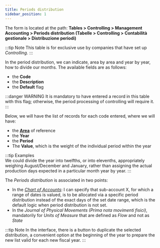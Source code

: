 ```yaml
---
title: Periods distribution
sidebar_position: 1
---
```


The form is located at the path: **Tables > Controlling > Management Accounting > Periods distribution (Tabelle > Controlling > Contabilità gestionale > Distribuzione periodi)**

:::tip Note
This table is for exclusive use by companies that have set up *Controlling*.
:::

In the period distribution, we can indicate, area by area and year by year, how to divide our months. The available fields are as follows:

- the **Code**
- the **Description**
- the **Default** flag

:::danger WARNING
It is mandatory to have entered a record in this table with this flag; otherwise, the period processing of controlling will require it.
:::

Below, we will have the list of records for each code entered, where we will have:
- the [**Area**](/docs/controlling/controlling-parametrization/controlling-specific-settings/area-types-areas) of reference
- the **Year** 
- the **Period**
- The **Value**, which is the weight of the individual period within the year

:::tip Examples  
We could divide the year into twelfths, or into elevenths, appropriately weighing August/December and January, rather than assigning the actual production days expected in a particular month year by year.
:::

The *Periods distribution* is associated in two points:  
- In the [*Chart of Accounts*](/docs/erp-home/registers/accounting/analytic-chart-of-accounts): I can specify that sub-account X, for which a range of dates is valued, is to be allocated via a specific period distribution instead of the exact days of the set date range, which is the default logic when period distribution is not set.
- In the *Journal of Physical Movements (Prima nota movimenti fisici)*, mandatorily for *Units of Measure* that are defined as *Flow* and not as *State*


:::tip Note
In the interface, there is a button to duplicate the selected distribution, a convenient option at the beginning of the year to prepare the new list valid for each new fiscal year.
:::